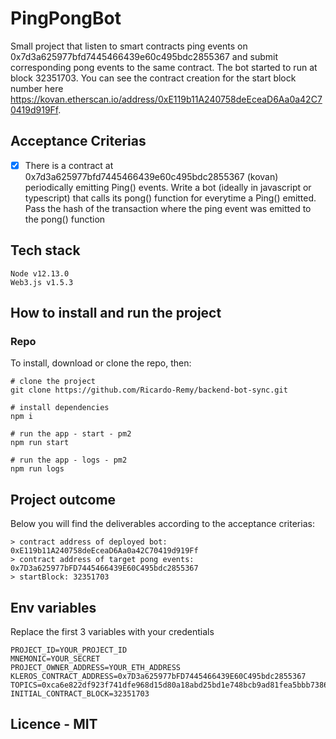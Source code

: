 # PingPongBot

Small project that listen to smart contracts ping events on 0x7d3a625977bfd7445466439e60c495bdc2855367 and submit corresponding pong events to the same contract. The bot started to run at block 32351703.
You can see the contract creation for the start block number here https://kovan.etherscan.io/address/0xE119b11A240758deEceaD6Aa0a42C70419d919Ff.

## Acceptance Criterias

- [x] There is a contract at 0x7d3a625977bfd7445466439e60c495bdc2855367 (kovan) periodically emitting Ping() events. Write a bot (ideally in javascript or typescript) that calls its pong() function for everytime a Ping() emitted. Pass the hash of the transaction where the ping event was emitted to the pong() function

## Tech stack

```
Node v12.13.0
Web3.js v1.5.3
```

## How to install and run the project

### Repo

To install, download or clone the repo, then:

```
# clone the project
git clone https://github.com/Ricardo-Remy/backend-bot-sync.git

# install dependencies
npm i

# run the app - start - pm2
npm run start

# run the app - logs - pm2
npm run logs
```

## Project outcome

Below you will find the deliverables according to the acceptance criterias:

```
> contract address of deployed bot: 0xE119b11A240758deEceaD6Aa0a42C70419d919Ff
> contract address of target pong events: 0x7D3a625977bFD7445466439E60C495bdc2855367
> startBlock: 32351703
```

## Env variables

Replace the first 3 variables with your credentials

```
PROJECT_ID=YOUR_PROJECT_ID
MNEMONIC=YOUR_SECRET
PROJECT_OWNER_ADDRESS=YOUR_ETH_ADDRESS
KLEROS_CONTRACT_ADDRESS=0x7D3a625977bFD7445466439E60C495bdc2855367
TOPICS=0xca6e822df923f741dfe968d15d80a18abd25bd1e748bcb9ad81fea5bbb7386af
INITIAL_CONTRACT_BLOCK=32351703
```

## Licence - MIT
